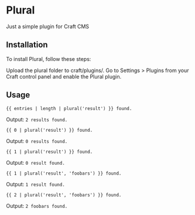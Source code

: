 # Plural
Just a simple plugin for Craft CMS

## Installation

To install Plural, follow these steps:

Upload the plural folder to craft/plugins/.
Go to Settings > Plugins from your Craft control panel and enable the Plural plugin.

## Usage

```jinja
{{ entries | length | plural('result') }} found.
```
Output: `2 results found.`


```jinja
{{ 0 | plural('result') }} found.
```
Output: `0 results found.`


```jinja
{{ 1 | plural('result') }} found.
```
Output: `0 result found.`


```jinja
{{ 1 | plural('result', 'foobars') }} found.
```
Output: `1 result found.`


```jinja
{{ 2 | plural('result', 'foobars') }} found.
```
Output: `2 foobars found.`
